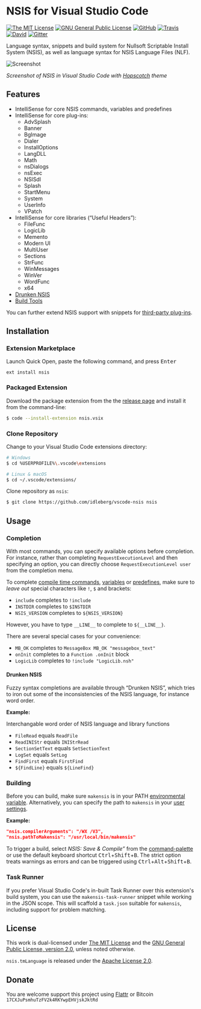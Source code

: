# NSIS for Visual Studio Code

[![The MIT License](https://img.shields.io/badge/license-MIT-orange.svg?style=flat-square)](http://opensource.org/licenses/MIT)
[![GNU General Public License](https://img.shields.io/badge/license-GPL%20v2-orange.svg?style=flat-square)](http://www.gnu.org/licenses/gpl-2.0.html)
[![GitHub](https://img.shields.io/github/release/idleberg/vscode-nsis.svg?style=flat-square)](https://github.com/idleberg/vscode-nsis/releases)
[![Travis](https://img.shields.io/travis/idleberg/vscode-nsis.svg?style=flat-square)](https://travis-ci.org/idleberg/vscode-nsis)
[![David](https://img.shields.io/david/dev/idleberg/vscode-nsis.svg?style=flat-square)](https://david-dm.org/idleberg/vscode-nsis?type=dev)
[![Gitter](https://img.shields.io/badge/chat-Gitter-ed1965.svg?style=flat-square)](https://gitter.im/NSIS-Dev/vscode)

Language syntax, snippets and build system for Nullsoft Scriptable Install System (NSIS), as well as language syntax for NSIS Language Files (NLF).

![Screenshot](https://raw.githubusercontent.com/idleberg/vscode-nsis/master/images/screenshot.png)

*Screenshot of NSIS in Visual Studio Code with [Hopscotch](https://marketplace.visualstudio.com/items?itemName=gerane.Theme-Hopscotch) theme*

## Features

* IntelliSense for core NSIS commands, variables and predefines
* IntelliSense for core plug-ins:
    * AdvSplash
    * Banner
    * BgImage
    * Dialer
    * InstallOptions
    * LangDLL
    * Math
    * nsDialogs
    * nsExec
    * NSISdl
    * Splash
    * StartMenu
    * System
    * UserInfo
    * VPatch
* IntelliSense for core libraries (“Useful Headers”):
    * FileFunc
    * LogicLib
    * Memento
    * Modern UI
    * MultiUser
    * Sections
    * StrFunc
    * WinMessages
    * WinVer
    * WordFunc
    * x64
* [Drunken NSIS](https://github.com/idleberg/vscode-nsis#drunken-nsis)
* [Build Tools](https://github.com/idleberg/vscode-nsis#building)

You can further extend NSIS support with snippets for [third-party plug-ins](https://github.com/idleberg/vscode-nsis-plugins).

## Installation

### Extension Marketplace

Launch Quick Open, paste the following command, and press <kbd>Enter</kbd>

`ext install nsis`

### Packaged Extension

Download the package extension from the the [release page](https://github.com/idleberg/vscode-nsis/releases) and install it from the command-line:

```bash
$ code --install-extension nsis.vsix
```

### Clone Repository

Change to your Visual Studio Code extensions directory:

```bash
# Windows
$ cd %USERPROFILE%\.vscode\extensions

# Linux & macOS
$ cd ~/.vscode/extensions/
```

Clone repository as `nsis`:

```bash
$ git clone https://github.com/idleberg/vscode-nsis nsis
```

## Usage

### Completion

With most commands, you can specify available options before completion. For instance, rather than completing `RequestExecutionLevel` and then specifying an option, you can directly choose `RequestExecutionLevel user` from the completion menu.

To complete [compile time commands](http://nsis.sourceforge.net/Docs/Chapter5.html#), [variables](http://nsis.sourceforge.net/Docs/Chapter4.html#varother) or [predefines](http://nsis.sourceforge.net/Docs/Chapter5.html#comppredefines), make sure to *leave out* special characters like `!`, `$` and brackets:

* `include` completes to `!include`
* `INSTDIR` completes to `$INSTDIR`
* `NSIS_VERSION` completes to `${NSIS_VERSION}`

However, you have to type `__LINE__` to complete to `${__LINE__}`.

There are several special cases for your convenience:

* `MB_OK` completes to `MessageBox MB_OK "messagebox_text"`
* `onInit` completes to a `Function .onInit` block
* `LogicLib` completes to `!include "LogicLib.nsh"`

#### Drunken NSIS

Fuzzy syntax completions are available through “Drunken NSIS”, which tries to iron out some of the inconsistencies of the NSIS language, for instance word order.

**Example:**

Interchangable word order of NSIS language and library functions

* `FileRead` equals `ReadFile`
* `ReadINIStr` equals `INIStrRead`
* `SectionSetText` equals `SetSectionText`
* `LogSet` equals `SetLog`
* `FindFirst` equals `FirstFind`
* `${FindLine}` equals `${LineFind}`

### Building

Before you can build, make sure `makensis` is in your PATH [environmental variable](https://support.microsoft.com/en-us/kb/310519). Alternatively, you can specify the path to `makensis` in your [user settings](https://code.visualstudio.com/docs/customization/userandworkspace).

**Example:**

```json
"nsis.compilerArguments": "/WX /V3",
"nsis.pathToMakensis": "/usr/local/bin/makensis"
```

To trigger a build, select *NSIS: Save & Compile”* from the [command-palette](https://code.visualstudio.com/docs/editor/codebasics#_command-palette) or use the default keyboard shortcut <kbd>Ctrl</kbd>+<kbd>Shift</kbd>+<kbd>B</kbd>. The strict option treats warnings as errors and can be triggered using <kbd>Ctrl</kbd>+<kbd>Alt</kbd>+<kbd>Shift</kbd>+<kbd>B</kbd>.

### Task Runner

If you prefer Visual Studio Code's in-built Task Runner over this extension's build system, you can use the `makensis-task-runner` snippet while working in the JSON scope. This will scaffold a `task.json` suitable for `makensis`, including support for problem matching.

## License

This work is dual-licensed under [The MIT License](https://opensource.org/licenses/MIT) and the [GNU General Public License, version 2.0](https://opensource.org/licenses/GPL-2.0), unless noted otherwise.

`nsis.tmLanguage` is released under the [Apache License 2.0](http://www.apache.org/licenses/LICENSE-2.0).

## Donate

You are welcome support this project using [Flattr](https://flattr.com/submit/auto?user_id=idleberg&url=https://github.com/idleberg/vscode-nsis) or Bitcoin `17CXJuPsmhuTzFV2k4RKYwpEHVjskJktRd`
